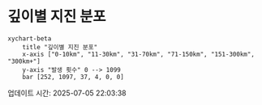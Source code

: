 # 깊이별 지진 분포

```mermaid
xychart-beta
    title "깊이별 지진 분포"
    x-axis ["0-10km", "11-30km", "31-70km", "71-150km", "151-300km", "300km+"]
    y-axis "발생 횟수" 0 --> 1099
    bar [252, 1097, 37, 4, 0, 0]
```

업데이트 시간: 2025-07-05 22:03:38
